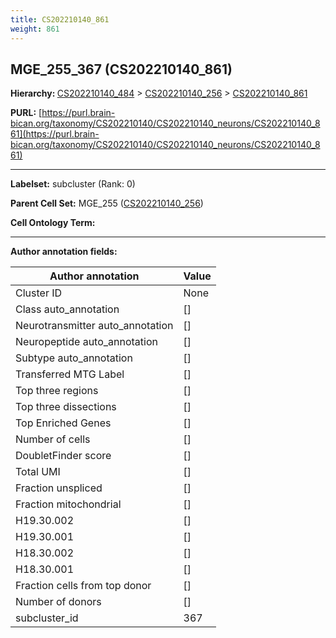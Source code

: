 ```yaml
---
title: CS202210140_861
weight: 861
---
```

## MGE_255_367 (CS202210140_861)
<b>Hierarchy: </b>
[CS202210140_484](../CS202210140_484) >
[CS202210140_256](../CS202210140_256) >
[CS202210140_861](../CS202210140_861)

**PURL:** [https://purl.brain-bican.org/taxonomy/CS202210140/CS202210140_neurons/CS202210140_861](https://purl.brain-bican.org/taxonomy/CS202210140/CS202210140_neurons/CS202210140_861)

---


**Labelset:** subcluster (Rank: 0)

**Parent Cell Set:** MGE_255 ([CS202210140_256](../CS202210140_256))



**Cell Ontology Term:** 

[MARKER GENES.]: #


---

[TRANSFERRED ANNOTATIONS.]: #


[AUTHOR ANNOTATION FIELDS.]: #


**Author annotation fields:**

| Author annotation | Value |
|-------------------|-------|
|Cluster ID|None|
|Class auto_annotation|[]|
|Neurotransmitter auto_annotation|[]|
|Neuropeptide auto_annotation|[]|
|Subtype auto_annotation|[]|
|Transferred MTG Label|[]|
|Top three regions|[]|
|Top three dissections|[]|
|Top Enriched Genes|[]|
|Number of cells|[]|
|DoubletFinder score|[]|
|Total UMI|[]|
|Fraction unspliced|[]|
|Fraction mitochondrial|[]|
|H19.30.002|[]|
|H19.30.001|[]|
|H18.30.002|[]|
|H18.30.001|[]|
|Fraction cells from top donor|[]|
|Number of donors|[]|
|subcluster_id|367|
